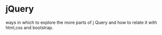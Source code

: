 # jQuery
ways in which to explore the more parts of j Query and how to relate it with html,css and bootstrap.
